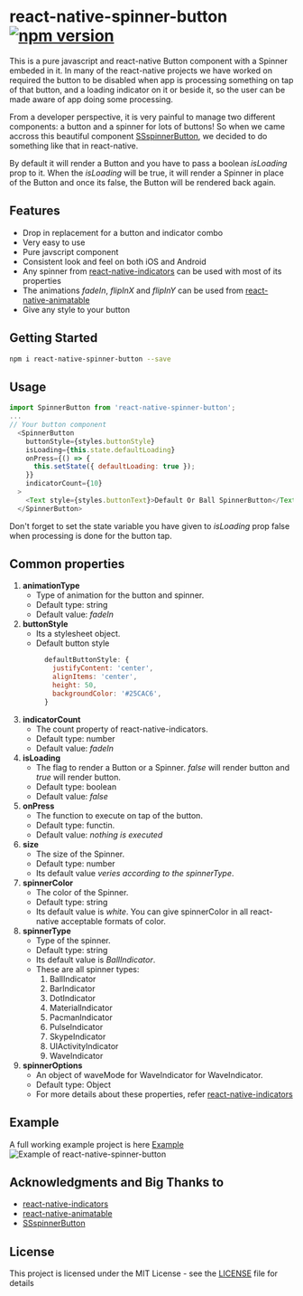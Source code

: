 # react-native-spinner-button [![npm version](https://badge.fury.io/js/react-native-spinner-button.svg)](https://badge.fury.io/js/react-native-spinner-button)
This is a pure javascript and react-native Button component with a Spinner embeded in it.
In many of the react-native projects we have worked on required the button to be disabled when app is processing something on tap of that button, and a loading indicator on it or beside it, so the user can be made aware of app doing some processing.

From a developer perspective, it is very painful to manage two different components: a button and a spinner for lots of buttons! So when we came accross this beautiful component [SSspinnerButton](https://github.com/simformsolutions/SSSpinnerButton), we decided to do something like that in react-native.

By default it will render a Button and you have to pass a boolean _isLoading_ prop to it. When the _isLoading_ will be true, it will render a Spinner in place of the Button and once its false, the Button will be rendered back again.

## Features
* Drop in replacement for a button and indicator combo
* Very easy to use
* Pure javscript component
* Consistent look and feel on both iOS and Android
* Any spinner from [react-native-indicators](https://github.com/n4kz/react-native-indicators) can be used with most of its properties
* The animations _fadeIn_, _flipInX_ and _flipInY_ can be used from [react-native-animatable](https://github.com/oblador/react-native-animatable)
* Give any style to your button

## Getting Started

```bash
npm i react-native-spinner-button --save
```

## Usage
```javascript
import SpinnerButton from 'react-native-spinner-button';
...
// Your button component
  <SpinnerButton
    buttonStyle={styles.buttonStyle}
    isLoading={this.state.defaultLoading}
    onPress={() => {
      this.setState({ defaultLoading: true });
    }}
    indicatorCount={10}
  >
    <Text style={styles.buttonText}>Default Or Ball SpinnerButton</Text>
  </SpinnerButton>
```
Don't forget to set the state variable you have given to _isLoading_ prop false when processing is done for the button tap.

## Common properties
1. **animationType**
    * Type of animation for the button and spinner.
    * Default type: string
    * Default value: _fadeIn_
2. **buttonStyle**
    * Its a stylesheet object.
    * Default button style
      ```javascript
        defaultButtonStyle: {
          justifyContent: 'center',
          alignItems: 'center',
          height: 50,
          backgroundColor: '#25CAC6',
        }
      ```
3. **indicatorCount**
    * The count property of react-native-indicators.
    * Default type: number
    * Default value: _fadeIn_
4. **isLoading**
    * The flag to render a Button or a Spinner. _false_ will render button and _true_ will render button.
    * Default type: boolean
    * Default value: _false_
5. **onPress**
    * The function to execute on tap of the button.
    * Default type: functin.
    * Default value: _nothing is executed_
6. **size**
    * The size of the Spinner.
    * Default type: number
    * Its default value _veries according to the spinnerType_.
7. **spinnerColor**
    * The color of the Spinner.
    * Default type: string
    * Its default value is _white_. You can give spinnerColor in all react-native acceptable formats of color.
8. **spinnerType**
    * Type of the spinner.
    * Default type: string
    * Its default value is _BallIndicator_.
    * These are all spinner types:
        1. BallIndicator
        2. BarIndicator
        3. DotIndicator
        4. MaterialIndicator
        5. PacmanIndicator
        6. PulseIndicator
        7. SkypeIndicator
        8. UIActivityIndicator
        9. WaveIndicator
9. **spinnerOptions**
    * An object of waveMode for WaveIndicator for WaveIndicator.
    * Default type: Object
    * For more details about these properties, refer [react-native-indicators](https://github.com/n4kz/react-native-indicators)

## Example
  A full working example project is here [Example](https://github.com/simformsolutions/react-native-spinner-button/tree/master/Example)
  ![Example of react-native-spinner-button](https://github.com/simformsolutions/react-native-spinner-button/blob/master/example.gif)

## Acknowledgments and Big Thanks to
* [react-native-indicators](https://github.com/n4kz/react-native-indicators)
* [react-native-animatable](https://github.com/oblador/react-native-animatable)
* [SSspinnerButton](https://github.com/simformsolutions/SSSpinnerButton)

## License

This project is licensed under the MIT License - see the [LICENSE](LICENSE) file for details
